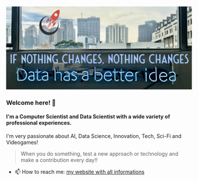 
![Personal Image](https://github.com/JeyDi/JeyDi/blob/master/coverGitHub.jpeg "coverGitHub")


### Welcome here! 👋

#### I'm a Computer Scientist and Data Scientist with a wide variety of professional experiences.

I'm very passionate about AI, Data Science, Innovation, Tech, Sci-Fi and Videogames!

> When you do something, test a new approach or technology and make a contribution every day!!

- 📫 How to reach me: [my website with all informations](https://andreaguzzo.com)


<!--
**JeyDi/JeyDi** is a ✨ _special_ ✨ repository because its `README.md` (this file) appears on your GitHub profile.

Here are some ideas to get you started:

- 🔭 I’m currently working on ...
- 🌱 I’m currently learning ...
- 👯 I’m looking to collaborate on ...
- 🤔 I’m looking for help with ...
- 💬 Ask me about ...
- 📫 How to reach me: ...
- 😄 Pronouns: ...
- ⚡ Fun fact: ...

Usefull links: 
- https://github.com/matiassingers/awesome-readme
- https://guides.github.com/pdfs/markdown-cheatsheet-online.pdf
- https://dev.to/m0nica/how-to-create-a-github-profile-readme-1paj


-->
